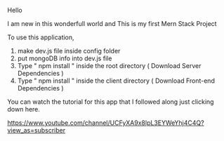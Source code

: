 Hello

I am new in this wonderfull world and This is my first Mern Stack Project

To use this application, 

1. make dev.js file inside config folder 
2. put mongoDB info into dev.js file 
3. Type  " npm install " inside the root directory  ( Download Server Dependencies ) 
4. Type " npm install " inside the client directory ( Download Front-end Dependencies )


You can watch the tutorial for this app that I followed along just clicking down here.

https://www.youtube.com/channel/UCFyXA9x8lpL3EYWeYhj4C4Q?view_as=subscriber


